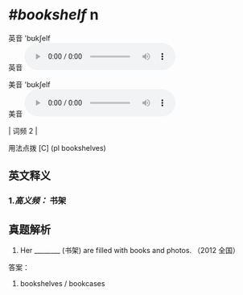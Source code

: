 # ***\#bookshelf*** n
英音 'bʊkʃelf  
英音
<audio src="./media/bookshelf-B.aac" controls="controls"></audio>

美音 'bʊkʃelf  
美音
<audio src="./media/bookshelf.aac" controls="controls"></audio>



| 词频 2 |  

用法点拨  [C] (pl bookshelves)

英文释义
---
### 1.*高义频：* **书架**  


真题解析
---
1. Her ________ (书架) are filled with books and photos.   （2012 全国）  

答案：
1. bookshelves / bookcases  

